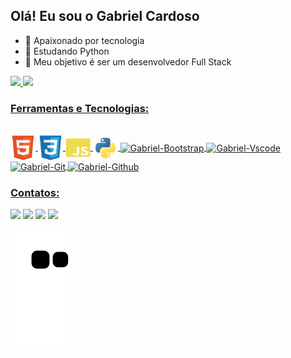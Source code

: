 ## Olá! Eu sou o Gabriel Cardoso


- 🔭 Apaixonado por tecnologia
- 🌱 Estudando Python
- 🎯 Meu objetivo é ser um desenvolvedor Full Stack
<div>
    <a href="https://github.com/gabriell-c">
    <img height="180em" src="https://github-readme-stats.vercel.app/api/top-langs/?username=gabriell-c&layout=compact&langs_count=7&theme=dracula"/>
    <img height="180em" src="https://github-readme-stats.vercel.app/api?username=gabriell-c&show_icons=true&theme=dracula&include_all_commits=true&count_private=true"/>
</div>
    
### Ferramentas e Tecnologias:
 
<div style="display: inline_block"><br>
      <img align="center" alt="Gabriel-HTML" width="40" src="https://raw.githubusercontent.com/devicons/devicon/master/icons/html5/html5-original.svg">
      <img align="center" alt="Gabriel-CSS" width="40" src="https://raw.githubusercontent.com/devicons/devicon/master/icons/css3/css3-original.svg">
  <img align="center" alt="Gabriel-Js" height="30" width="40" src="https://raw.githubusercontent.com/devicons/devicon/master/icons/javascript/javascript-plain.svg">
  <img align="center" alt="Gabriel-Python" width="40"src="https://raw.githubusercontent.com/devicons/devicon/master/icons/python/python-original.svg">
  <img align="center" alt="Gabriel-Bootstrap" width="40"src="https://cdn.jsdelivr.net/gh/devicons/devicon/icons/bootstrap/bootstrap-original.svg">
  <img align="center" alt="Gabriel-Vscode" width="40" src="https://cdn.jsdelivr.net/gh/devicons/devicon/icons/vscode/vscode-original.svg" />
  <img align="center" alt="Gabriel-Git" width="40"  src="https://cdn.jsdelivr.net/gh/devicons/devicon/icons/git/git-original.svg" />
  <img align="center" alt="Gabriel-Github" width="40" src="https://cdn.jsdelivr.net/gh/devicons/devicon/icons/github/github-original.svg" />
</div>
   
### Contatos:

<div>
 <a href = "mailto:gabri3lcardoso07@gmail.com"><img src="https://img.shields.io/badge/-Gmail-%23333?style=for-the-badge&logo=gmail&logoColor=white" target="_blank"></a>
 <a href="https://www.linkedin.com/in/dvdluiz91/" target="_blank"><img src="https://img.shields.io/badge/-LinkedIn-%230077B5?style=for-the-badge&logo=linkedin&logoColor=white" target="_blank"></a> 
 <a href="https://api.whatsapp.com/send?phone=5516992974306" target="_blank"><img src="https://img.shields.io/badge/WhatsApp-25D366?style=for-the-badge&logo=whatsapp&logoColor=white" target="_blank"></a>
 <a href="https://t.me/gabriellSC" target="_blank"><img src="https://img.shields.io/badge/Telegram-2CA5E0?style=for-the-badge&logo=telegram&logoColor=white" target="_blank"></a>
</div>
    
![Snake animation](https://github.com/gabriell-c/gabriell-c/blob/output/github-contribution-grid-snake.svg)

